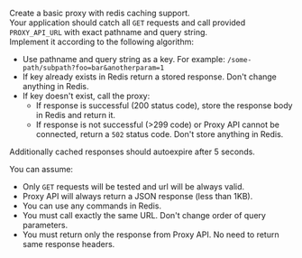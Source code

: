 Create a basic proxy with redis caching support.   
Your application should catch all `GET` requests and call provided `PROXY_API_URL` with exact pathname and query string.  
Implement it according to the following algorithm:
- Use pathname and query string as a key. For example: `/some-path/subpath?foo=bar&anotherparam=1`
- If key already exists in Redis return a stored response. Don't change anything in Redis.
- If key doesn't exist, call the proxy:
    - If response is successful (200 status code), store the response body in Redis and return it.
    - If response is not successful (>299 code) or Proxy API cannot be connected, return a `502` status code. Don't store anything in Redis.

Additionally cached responses should autoexpire after 5 seconds.

You can assume:
- Only `GET` requests will be tested and url will be always valid.
- Proxy API will always return a JSON response (less than 1KB).
- You can use any commands in Redis.
- You must call exactly the same URL. Don't change order of query parameters.
- You must return only the response from Proxy API. No need to return same response headers.

